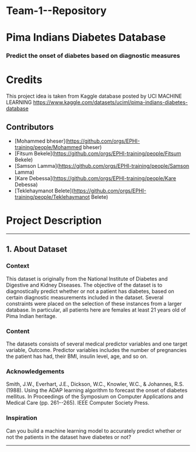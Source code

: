 # Team-1--Repository

# Pima Indians Diabetes Database
  ### Predict the onset of diabetes based on diagnostic measures
  
# Credits
This project idea is taken from Kaggle database posted by UCI MACHINE LEARNING https://www.kaggle.com/datasets/uciml/pima-indians-diabetes-database

## Contributors
- [Mohammed bheser](https://github.com/orgs/EPHI-training/people/Mohammed bheser)
- [Fitsum Bekele](https://github.com/orgs/EPHI-training/people/Fitsum Bekele)
- [Samson Lamma](https://github.com/orgs/EPHI-training/people/Samson Lamma) 
- [Kare Debessa](https://github.com/orgs/EPHI-training/people/Kare Debessa) 
- [Teklehaymanot Belete](https://github.com/orgs/EPHI-training/people/Teklehaymanot Belete) 


# Project Description 
-----------------------------------------------------------------------------------------------------------------------------------------------------
## 1. About Dataset
### Context
This dataset is originally from the National Institute of Diabetes and Digestive and Kidney Diseases. The objective of the dataset is to diagnostically predict whether or not a patient has diabetes, based on certain diagnostic measurements included in the dataset. Several constraints were placed on the selection of these instances from a larger database. In particular, all patients here are females at least 21 years old of Pima Indian heritage.

### Content
The datasets consists of several medical predictor variables and one target variable, Outcome. Predictor variables includes the number of pregnancies the patient has had, their BMI, insulin level, age, and so on.

### Acknowledgements

Smith, J.W., Everhart, J.E., Dickson, W.C., Knowler, W.C., & Johannes, R.S. (1988). Using the ADAP learning algorithm to forecast the onset of diabetes mellitus. In Proceedings of the Symposium on Computer Applications and Medical Care (pp. 261--265). IEEE Computer Society Press.

### Inspiration

Can you build a machine learning model to accurately predict whether or not the patients in the dataset have diabetes or not?

-----------------------------------------------------------------------------------------------------------------------------------------------------


